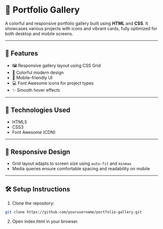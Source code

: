 # 🎨 Portfolio Gallery

A colorful and responsive portfolio gallery built using **HTML** and **CSS**. It showcases various projects with icons and vibrant cards, fully optimized for both desktop and mobile screens.

---

## 🌟 Features

- 🖼️ Responsive gallery layout using CSS Grid
- 🎨 Colorful modern design
- 📱 Mobile-friendly UI
- 💻 Font Awesome icons for project types
- ✨ Smooth hover effects


---

## 🚀 Technologies Used

- HTML5
- CSS3
- Font Awesome (CDN)

---
## 📱 Responsive Design

- Grid layout adapts to screen size using `auto-fit` and `minmax`
- Media queries ensure comfortable spacing and readability on mobile

---

## 🛠️ Setup Instructions

1. Clone the repository:

```bash
git clone https://github.com/yourusername/portfolio-gallery.git
```
2. Open index.html in your browser.
